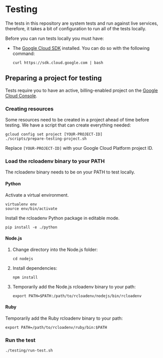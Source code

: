 # Testing

The tests in this repository are system tests and run against live services,
therefore, it takes a bit of configuration to run all of the tests locally.

Before you can run tests locally you must have:

* The [Google Cloud SDK](https://cloud.google.com/sdk/) installed. You
  can do so with the following command:

      curl https://sdk.cloud.google.com | bash

## Preparing a project for testing

Tests require you to have an active, billing-enabled project on the
[Google Cloud Console](https://console.cloud.google.com).

### Creating resources

Some resources need to be created in a project ahead of time before testing. We
have a script that can create everything needed:

    gcloud config set project [YOUR-PROJECT-ID]
    ./scripts/prepare-testing-project.sh

Replace `[YOUR-PROJECT-ID]` with your Google Cloud Platform project ID.

### Load the rcloadenv binary to your PATH

The rcloadenv binary needs to be on your PATH to test locally.

#### Python

Activate a virtual environment.

    virtualenv env
    source env/bin/activate

Install the rcloadenv Python package in editable mode.

    pip install -e ./python

#### Node.js

1.  Change directory into the Node.js folder:

        cd nodejs

1.  Install dependencies:

        npm install

1.  Temporarily add the Node.js rcloadenv binary to your path:

        export PATH=$PATH:/path/to/rcloadenv/nodejs/bin/rcloadenv

#### Ruby

Temporarily add the Ruby rcloadenv binary to your path:

    export PATH=/path/to/rcloadenv/ruby/bin:$PATH

### Run the test

    ./testing/run-test.sh


